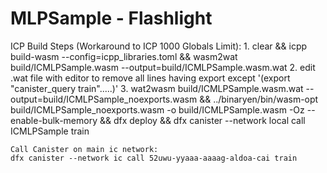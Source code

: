 # MLPSample - Flashlight

ICP Build Steps (Workaround to ICP 1000 Globals Limit):
	1. clear && icpp build-wasm --config=icpp_libraries.toml && wasm2wat build/ICMLPSample.wasm --output=build/ICMLPSample.wasm.wat
	2. edit .wat file with editor to remove all lines having export except '(export "canister_query train".....)'
	3. wat2wasm build/ICMLPSample.wasm.wat --output=build/ICMLPSample_noexports.wasm && ../binaryen/bin/wasm-opt build/ICMLPSample_noexports.wasm -o build/ICMLPSample.wasm -Oz --enable-bulk-memory && dfx deploy && dfx canister --network local call ICMLPSample train


	Call Canister on main ic network:
	dfx canister --network ic call 52uwu-yyaaa-aaaag-aldoa-cai train